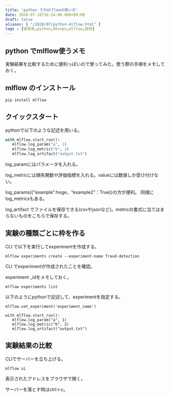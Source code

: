 ```yaml
---
title: 'python でのmlflowの使い方'
date: 2020-07-18T16:24:00.000+09:00
draft: false
aliases: [ "/2020/07/python-mlflow.html" ]
tags : [技術系,python,devops,mlflow,技術]
---
```


## python でmlflow使うメモ[](#python_でmlflow使うメモ "python_でmlflow使うメモ")


実験結果を比較するために便利っぽいので使ってみた。使う際の手順をメモしておく。

## mlflow のインストール[](#mlflow_のインストール "mlflow_のインストール")


```
pip install mlflow
```

## クイックスタート[](#クイックスタート "クイックスタート")


pythonで以下のような記述を用いる。

```python
with mlflow.start_run():  
   mlflow.log_param("a", 1)  
   mlflow.log_metric("b", 2)  
   mlflow.log_artifact("output.txt")
```

log\_paramにはパラメータを入れる。

log\_metricには損失関数や評価指標を入れる。valueには数値しか受け付けない。

log\_params({"example":hoge，“example2”：True})の方が便利。 同様にlog\_metricsもある。

log\_artifact でファイルを保存できる(csvやjsonなど)。metricの書式に当てはまらないものをこちらで保存する。

## 実験の種類ごとに枠を作る[](#実験の種類ごとに枠を作る "実験の種類ごとに枠を作る")


CLI で以下を実行してexperimentを作成する。

```
mlflow experiments create --experiment-name fraud-detection
```

CLI でexperimentが作成されたことを確認。

experiment \_idをメモしておく。

```
mlflow experiments list  

```

以下のようにpythonで記述して、experimentを指定する。

```
mlflow.set_experiment('experiment_name')  
  
with mlflow.start_run():  
   mlflow.log_param("a", 1)  
   mlflow.log_metric("b", 2)  
   mlflow.log_artifact("output.txt")  

```

## 実験結果の比較[](#実験結果の比較 "実験結果の比較")


CLIでサーバーを立ち上げる。

```
mlflow ui
```

表示されたアドレスをブラウザで開く。

サーバーを落とす時はctrl＋c。

